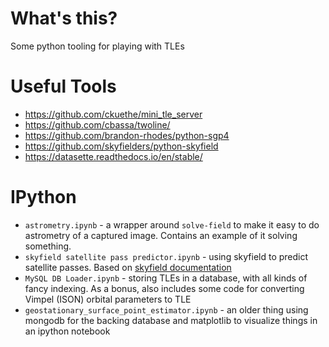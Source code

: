 # What's this?

Some python tooling for playing with TLEs

# Useful Tools
- https://github.com/ckuethe/mini_tle_server
- https://github.com/cbassa/twoline/
- https://github.com/brandon-rhodes/python-sgp4
- https://github.com/skyfielders/python-skyfield
- https://datasette.readthedocs.io/en/stable/

# IPython
- `astrometry.ipynb` - a wrapper around `solve-field` to make it easy to do astrometry of a captured image. Contains an example of it solving something.
- `skyfield satellite pass predictor.ipynb` - using skyfield to predict satellite passes. Based on [skyfield documentation](https://rhodesmill.org/skyfield/earth-satellites.html#finding-when-a-satellite-rises-and-sets)
- `MySQL DB Loader.ipynb` - storing TLEs in a database, with all kinds of fancy indexing. As a bonus, also includes some code for converting Vimpel (ISON) orbital parameters to TLE
- `geostationary_surface_point_estimator.ipynb` - an older thing using mongodb for the backing database and matplotlib to visualize things in an ipython notebook
